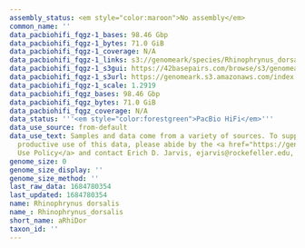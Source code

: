 ```yaml
---
assembly_status: <em style="color:maroon">No assembly</em>
common_name: ''
data_pacbiohifi_fqgz-1_bases: 98.46 Gbp
data_pacbiohifi_fqgz-1_bytes: 71.0 GiB
data_pacbiohifi_fqgz-1_coverage: N/A
data_pacbiohifi_fqgz-1_links: s3://genomeark/species/Rhinophrynus_dorsalis/aRhiDor1/genomic_data/pacbio_hifi/<br>
data_pacbiohifi_fqgz-1_s3gui: https://42basepairs.com/browse/s3/genomeark/species/Rhinophrynus_dorsalis/aRhiDor1/genomic_data/pacbio_hifi/
data_pacbiohifi_fqgz-1_s3url: https://genomeark.s3.amazonaws.com/index.html?prefix=species/Rhinophrynus_dorsalis/aRhiDor1/genomic_data/pacbio_hifi/
data_pacbiohifi_fqgz-1_scale: 1.2919
data_pacbiohifi_fqgz_bases: 98.46 Gbp
data_pacbiohifi_fqgz_bytes: 71.0 GiB
data_pacbiohifi_fqgz_coverage: N/A
data_status: '''<em style="color:forestgreen">PacBio HiFi</em>'''
data_use_source: from-default
data_use_text: Samples and data come from a variety of sources. To support fair and
  productive use of this data, please abide by the <a href="https://genome10k.soe.ucsc.edu/data-use-policies/">Data
  Use Policy</a> and contact Erich D. Jarvis, ejarvis@rockefeller.edu, with any questions.
genome_size: 0
genome_size_display: ''
genome_size_method: ''
last_raw_data: 1684780354
last_updated: 1684780354
name: Rhinophrynus dorsalis
name_: Rhinophrynus_dorsalis
short_name: aRhiDor
taxon_id: ''
---
```

